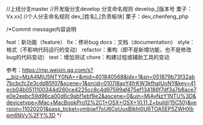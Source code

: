 //上线分支master
//开发版分支develop  分支命名规则 develop_[版本号 栗子：Vx.xx]
//个人分支命名规则 dev_[姓名]_[负责板块]  栗子：dev_chenfeng_php


/*Commit message内容说明  

feat：新功能（feature）
fix：修补bug
docs：文档（documentation）
style： 格式（不影响代码运行的变动）
refactor：重构（即不是新增功能，也不是修改bug的代码变动）
test：增加测试
chore：构建过程或辅助工具的变动

参考：https://mp.weixin.qq.com/s?__biz=MzA4MjU5NTY0NA==&mid=401840568&idx=1&sn=051879b73f32ab7bcbcfc2e3cdd85f07&scene=1&srcid=0107l8avY4frKW3kfhaIUoNY&key=41ecb04b0511100344d280ce4225cc8c4d97599af475ef134186f7df3a7b8ace7e0e2eebc59d96ca00d6c9abf1ebf9e2&ascene=0&uin=MjAyNzY1NTU%3D&devicetype=iMac+MacBookPro12%2C1+OSX+OSX+10.11.2+build(15C50)&version=11020201&pass_ticket=ymbjwf7oU6CeUuxBIkhi0U6TOA5EP5ZWHXbpm6NVy%2FY%3D
*/
